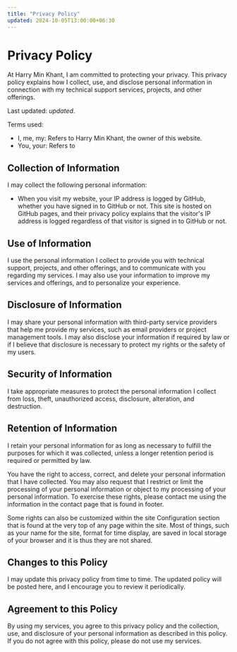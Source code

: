 ```yaml
---
title: "Privacy Policy"
updated: 2024-10-05T13:00:00+06:30
---
```

# Privacy Policy
At Harry Min Khant, I am committed to protecting your privacy. This privacy policy explains how I collect, use, and disclose personal information in connection with my technical support services, projects, and other offerings.

Last updated: $updated$.

Terms used:
* I, me, my: Refers to Harry Min Khant, the owner of this website.
* You, your: Refers to <script>document.write(get_storage('visitname', 'visitor'));</script>

## Collection of Information
I may collect the following personal information:
* When you visit my website, your IP address is logged by GitHub, whether you have signed in to GitHub or not. This site is hosted on GitHub pages, and their privacy policy explains that the visitor's IP address is logged regardless of that visitor is signed in to GitHub or not.

## Use of Information
I use the personal information I collect to provide you with technical support, projects, and other offerings, and to communicate with you regarding my services. I may also use your information to improve my services and offerings, and to personalize your experience.

## Disclosure of Information
I may share your personal information with third-party service providers that help me provide my services, such as email providers or project management tools. I may also disclose your information if required by law or if I believe that disclosure is necessary to protect my rights or the safety of my users.

## Security of Information
I take appropriate measures to protect the personal information I collect from loss, theft, unauthorized access, disclosure, alteration, and destruction.

## Retention of Information
I retain your personal information for as long as necessary to fulfill the purposes for which it was collected, unless a longer retention period is required or permitted by law.

You have the right to access, correct, and delete your personal information that I have collected. You may also request that I restrict or limit the processing of your personal information or object to my processing of your personal information. To exercise these rights, please contact me using the information in the contact page that is found in footer.

Some rights can also be customized within the site Configuration section that is found at the very top of any page within the site. Most of things, such as your name for the site, format for time display, are saved in local storage of your browser and it is thus they are not shared.

## Changes to this Policy
I may update this privacy policy from time to time. The updated policy will be posted here, and I encourage you to review it periodically.

## Agreement to this Policy
By using my services, you agree to this privacy policy and the collection, use, and disclosure of your personal information as described in this policy. If you do not agree with this policy, please do not use my services.